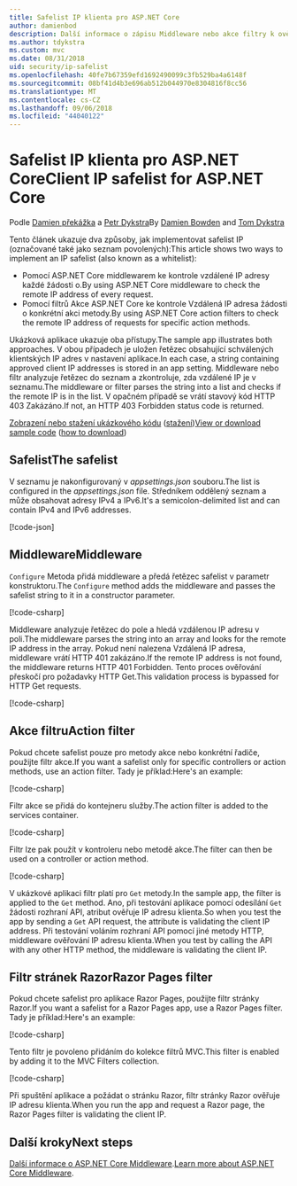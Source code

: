 ```yaml
---
title: Safelist IP klienta pro ASP.NET Core
author: damienbod
description: Další informace o zápisu Middleware nebo akce filtry k ověření vzdálené IP adresy na seznam schválených IP adres.
ms.author: tdykstra
ms.custom: mvc
ms.date: 08/31/2018
uid: security/ip-safelist
ms.openlocfilehash: 40fe7b67359efd1692490099c3fb529ba4a6148f
ms.sourcegitcommit: 08bf41d4b3e696ab512b044970e8304816f8cc56
ms.translationtype: MT
ms.contentlocale: cs-CZ
ms.lasthandoff: 09/06/2018
ms.locfileid: "44040122"
---
```

# <a name="client-ip-safelist-for-aspnet-core"></a><span data-ttu-id="c6a19-103">Safelist IP klienta pro ASP.NET Core</span><span class="sxs-lookup"><span data-stu-id="c6a19-103">Client IP safelist for ASP.NET Core</span></span>

<span data-ttu-id="c6a19-104">Podle [Damien překážka](https://twitter.com/damien_bod) a [Petr Dykstra](https://github.com/tdykstra)</span><span class="sxs-lookup"><span data-stu-id="c6a19-104">By [Damien Bowden](https://twitter.com/damien_bod) and [Tom Dykstra](https://github.com/tdykstra)</span></span>
 
<span data-ttu-id="c6a19-105">Tento článek ukazuje dva způsoby, jak implementovat safelist IP (označované také jako seznam povolených):</span><span class="sxs-lookup"><span data-stu-id="c6a19-105">This article shows two ways to implement an IP safelist (also known as a whitelist):</span></span>

* <span data-ttu-id="c6a19-106">Pomocí ASP.NET Core middlewarem ke kontrole vzdálené IP adresy každé žádosti o.</span><span class="sxs-lookup"><span data-stu-id="c6a19-106">By using ASP.NET Core middleware to check the remote IP address of every request.</span></span>
* <span data-ttu-id="c6a19-107">Pomocí filtrů Akce ASP.NET Core ke kontrole Vzdálená IP adresa žádosti o konkrétní akci metody.</span><span class="sxs-lookup"><span data-stu-id="c6a19-107">By using ASP.NET Core action filters to check the remote IP address of requests for specific action methods.</span></span>

<span data-ttu-id="c6a19-108">Ukázková aplikace ukazuje oba přístupy.</span><span class="sxs-lookup"><span data-stu-id="c6a19-108">The sample app illustrates both approaches.</span></span> <span data-ttu-id="c6a19-109">V obou případech je uložen řetězec obsahující schválených klientských IP adres v nastavení aplikace.</span><span class="sxs-lookup"><span data-stu-id="c6a19-109">In each case, a string containing approved client IP addresses is stored in an app setting.</span></span> <span data-ttu-id="c6a19-110">Middleware nebo filtr analyzuje řetězec do seznam a zkontroluje, zda vzdálené IP je v seznamu.</span><span class="sxs-lookup"><span data-stu-id="c6a19-110">The middleware or filter parses the string into a list and  checks if the remote IP is in the list.</span></span> <span data-ttu-id="c6a19-111">V opačném případě se vrátí stavový kód HTTP 403 Zakázáno.</span><span class="sxs-lookup"><span data-stu-id="c6a19-111">If not, an HTTP 403 Forbidden status code is returned.</span></span>

<span data-ttu-id="c6a19-112">[Zobrazení nebo stažení ukázkového kódu](https://github.com/aspnet/Docs/tree/master/aspnetcore/security/ip-safelist/samples/2.x/ClientIpAspNetCore) ([stažení](xref:tutorials/index#how-to-download-a-sample))</span><span class="sxs-lookup"><span data-stu-id="c6a19-112">[View or download sample code](https://github.com/aspnet/Docs/tree/master/aspnetcore/security/ip-safelist/samples/2.x/ClientIpAspNetCore) ([how to download](xref:tutorials/index#how-to-download-a-sample))</span></span>

## <a name="the-safelist"></a><span data-ttu-id="c6a19-113">Safelist</span><span class="sxs-lookup"><span data-stu-id="c6a19-113">The safelist</span></span>

<span data-ttu-id="c6a19-114">V seznamu je nakonfigurovaný v *appsettings.json* souboru.</span><span class="sxs-lookup"><span data-stu-id="c6a19-114">The list is configured in the *appsettings.json* file.</span></span> <span data-ttu-id="c6a19-115">Středníkem oddělený seznam a může obsahovat adresy IPv4 a IPv6.</span><span class="sxs-lookup"><span data-stu-id="c6a19-115">It's a semicolon-delimited list and can contain IPv4 and IPv6 addresses.</span></span>

[!code-json[](ip-safelist/samples/2.x/ClientIpAspNetCore/appsettings.json?highlight=2)]

## <a name="middleware"></a><span data-ttu-id="c6a19-116">Middleware</span><span class="sxs-lookup"><span data-stu-id="c6a19-116">Middleware</span></span>

<span data-ttu-id="c6a19-117">`Configure` Metoda přidá middleware a předá řetězec safelist v parametr konstruktoru.</span><span class="sxs-lookup"><span data-stu-id="c6a19-117">The `Configure` method adds the middleware and passes the safelist string to it in a constructor parameter.</span></span>

[!code-csharp[](ip-safelist/samples/2.x/ClientIpAspNetCore/Startup.cs?name=snippet_Configure&highlight=7)]

<span data-ttu-id="c6a19-118">Middleware analyzuje řetězec do pole a hledá vzdálenou IP adresu v poli.</span><span class="sxs-lookup"><span data-stu-id="c6a19-118">The middleware parses the string into an array and looks for the remote IP address in the array.</span></span> <span data-ttu-id="c6a19-119">Pokud není nalezena Vzdálená IP adresa, middleware vrátí HTTP 401 zakázáno.</span><span class="sxs-lookup"><span data-stu-id="c6a19-119">If the remote IP address is not found, the middleware returns HTTP 401 Forbidden.</span></span> <span data-ttu-id="c6a19-120">Tento proces ověřování přeskočí pro požadavky HTTP Get.</span><span class="sxs-lookup"><span data-stu-id="c6a19-120">This validation process is bypassed for HTTP Get requests.</span></span>

[!code-csharp[](ip-safelist/samples/2.x/ClientIpAspNetCore/AdminSafeListMiddleware.cs?name=snippet_ClassOnly)]

## <a name="action-filter"></a><span data-ttu-id="c6a19-121">Akce filtru</span><span class="sxs-lookup"><span data-stu-id="c6a19-121">Action filter</span></span>

<span data-ttu-id="c6a19-122">Pokud chcete safelist pouze pro metody akce nebo konkrétní řadiče, použijte filtr akce.</span><span class="sxs-lookup"><span data-stu-id="c6a19-122">If you want a safelist only for specific controllers or action methods, use an action filter.</span></span> <span data-ttu-id="c6a19-123">Tady je příklad:</span><span class="sxs-lookup"><span data-stu-id="c6a19-123">Here's an example:</span></span> 

[!code-csharp[](ip-safelist/samples/2.x/ClientIpAspNetCore/Filters/ClientIdCheckFilter.cs)]

<span data-ttu-id="c6a19-124">Filtr akce se přidá do kontejneru služby.</span><span class="sxs-lookup"><span data-stu-id="c6a19-124">The action filter is added to the services container.</span></span>

[!code-csharp[](ip-safelist/samples/2.x/ClientIpAspNetCore/Startup.cs?name=snippet_ConfigureServices&highlight=3)]

<span data-ttu-id="c6a19-125">Filtr lze pak použít v kontroleru nebo metodě akce.</span><span class="sxs-lookup"><span data-stu-id="c6a19-125">The filter can then be used on a controller or action method.</span></span>

[!code-csharp[](ip-safelist/samples/2.x/ClientIpAspNetCore/Controllers/ValuesController.cs?name=snippet_Filter&highlight=1)]

<span data-ttu-id="c6a19-126">V ukázkové aplikaci filtr platí pro `Get` metody.</span><span class="sxs-lookup"><span data-stu-id="c6a19-126">In the sample app, the filter is applied to the `Get` method.</span></span> <span data-ttu-id="c6a19-127">Ano, při testování aplikace pomocí odesílání `Get` žádosti rozhraní API, atribut ověřuje IP adresu klienta.</span><span class="sxs-lookup"><span data-stu-id="c6a19-127">So when you test the app by sending a `Get` API request, the attribute is validating the client IP address.</span></span> <span data-ttu-id="c6a19-128">Při testování voláním rozhraní API pomocí jiné metody HTTP, middleware ověřování IP adresu klienta.</span><span class="sxs-lookup"><span data-stu-id="c6a19-128">When you test by calling the API with any other HTTP method, the middleware is validating the client IP.</span></span>

## <a name="razor-pages-filter"></a><span data-ttu-id="c6a19-129">Filtr stránek Razor</span><span class="sxs-lookup"><span data-stu-id="c6a19-129">Razor Pages filter</span></span> 

<span data-ttu-id="c6a19-130">Pokud chcete safelist pro aplikace Razor Pages, použijte filtr stránky Razor.</span><span class="sxs-lookup"><span data-stu-id="c6a19-130">If you want a safelist for a Razor Pages app, use a Razor Pages filter.</span></span> <span data-ttu-id="c6a19-131">Tady je příklad:</span><span class="sxs-lookup"><span data-stu-id="c6a19-131">Here's an example:</span></span> 

[!code-csharp[](ip-safelist/samples/2.x/ClientIpAspNetCore/Filters/ClientIdCheckPageFilter.cs)]

<span data-ttu-id="c6a19-132">Tento filtr je povoleno přidáním do kolekce filtrů MVC.</span><span class="sxs-lookup"><span data-stu-id="c6a19-132">This filter is enabled by adding it to the MVC Filters collection.</span></span>

[!code-csharp[](ip-safelist/samples/2.x/ClientIpAspNetCore/Startup.cs?name=snippet_ConfigureServices&highlight=7-9)]

<span data-ttu-id="c6a19-133">Při spuštění aplikace a požádat o stránku Razor, filtr stránky Razor ověřuje IP adresu klienta.</span><span class="sxs-lookup"><span data-stu-id="c6a19-133">When you run the app and request a Razor page, the Razor Pages filter is validating the client IP.</span></span>

## <a name="next-steps"></a><span data-ttu-id="c6a19-134">Další kroky</span><span class="sxs-lookup"><span data-stu-id="c6a19-134">Next steps</span></span>

<span data-ttu-id="c6a19-135">[Další informace o ASP.NET Core Middleware](xref:fundamentals/middleware/index).</span><span class="sxs-lookup"><span data-stu-id="c6a19-135">[Learn more about ASP.NET Core Middleware](xref:fundamentals/middleware/index).</span></span>
